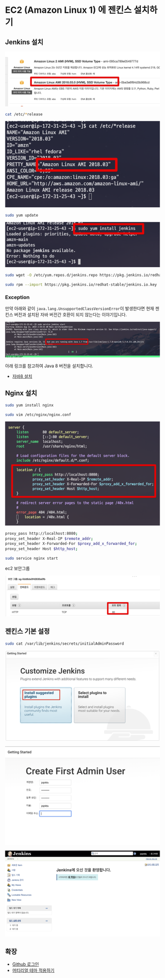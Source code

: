 # EC2 (Amazon Linux 1) 에 젠킨스 설치하기

## Jenkins 설치

![1](./images/1.png)

```bash
cat /etc/*release
```

![2](./images/2.png)

```bash
sudo yum update
```

![3](./images/3.png)

```bash
sudo wget -O /etc/yum.repos.d/jenkins.repo https://pkg.jenkins.io/redhat-stable/jenkins.repo
```

```bash
sudo rpm --import https://pkg.jenkins.io/redhat-stable/jenkins.io.key
```

### Exception

만약 아래와 같이 ```java.lang.UnsupportedClassVersionError```이 발생한다면 현재 젠킨스 버전과 설치된 자바 버전간 호환이 되지 않는다는 이야기입니다.

![5](./images/5.png)

아래 링크를 참고하여 Java 8 버전을 설치합니다.

* [자바8 설치](https://jojoldu.tistory.com/261)

## Nginx 설치

```bash
sudo yum install nginx
```

```bash
sudo vim /etc/nginx/nginx.conf
```

![6](./images/6.png)

```bash
proxy_pass http://localhost:8080;
proxy_set_header X-Real-IP $remote_addr;
proxy_set_header X-Forwarded-For $proxy_add_x_forwarded_for;
proxy_set_header Host $http_host;
```

```bash
sudo service nginx start
```

ec2 보안그룹

![7](./images/7.png)


## 젠킨스 기본 설정

```bash
sudo cat /var/lib/jenkins/secrets/initialAdminPassword
```

![10](./images/10.png)

![11](./images/11.png)

![12](./images/12.png)

## 확장

* [Github 로그인](https://jojoldu.tistory.com/310)
* [머티리얼 테마 적용하기](https://jojoldu.tistory.com/343)


